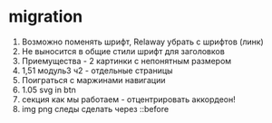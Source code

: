 # migration
1. Возможно поменять шрифт, Relaway убрать с шрифтов (линк)
2. Не выносится в общие стили шрифт для заголовков
3. Приемущества - 2 картинки с непонятным размером
4. 1,51 модуль3 ч2 - отдельные страницы
5. Поиграться с маржинами навигации
6. 1.05 svg in btn
7. секция как мы работаем - отцентрировать аккордеон!
8. img png следы сделать через ::before